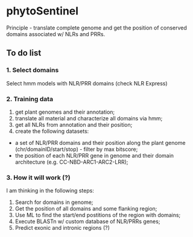 # phytoSentinel

Principle - translate complete genome and get the position of conserved domains associated w/ NLRs and PRRs.

## To do list

### 1. Select domains 

Select hmm models with NLR/PRR domains (check NLR Express)

### 2. Training data 

1) get plant genomes and their annotation;
2) translate all material and characterize all domains via hmm;
3) get all NLRs from annotation and their position;
4) create the following datasets: 
- a set of NLR/PRR domains and their position along the plant genome (chr/domainID/start/stop)  - filter by max bitscore;
- the position of each NLR/PRR gene in genome and their domain architecture (e.g. CC-NBD-ARC1-ARC2-LRR);

### 3. How it will work (?)

I am thinking in the following steps:
1. Search for domains in genome;
2. Get the position of all domains and some flanking region;
3. Use ML to find the start/end postitions of the region with domains;
4. Execute BLASTn w/ custom database of NLR/PRRs genes;
5. Predict exonic and intronic regions (?)
